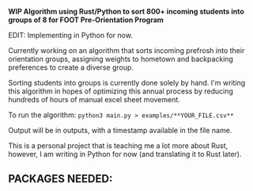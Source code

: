 **WIP Algorithm using Rust/Python to sort 800+ incoming students into groups of 8 for FOOT Pre-Orientation Program**

EDIT: Implementing in Python for now.

Currently working on an algorithm that sorts incoming prefrosh into their orientation groups, assigning weights to hometown and backpacking preferences to create a diverse group.

Sorting students into groups is currently done solely by hand. I'm writing this algorithm in hopes of optimizing this annual process by reducing hundreds of hours of manual excel sheet movement.

To run the algorithm: ```python3 main.py > examples/**YOUR_FILE.csv**```

Output will be in outputs, with a timestamp available in the file name.

This is a personal project that is teaching me a lot more about Rust, however, I am writing in Python for now (and translating it to Rust later).

**PACKAGES NEEDED:**
- 
